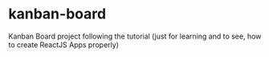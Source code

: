 # kanban-board
Kanban Board project following the tutorial (just for learning and to see, how to create ReactJS Apps properly)
